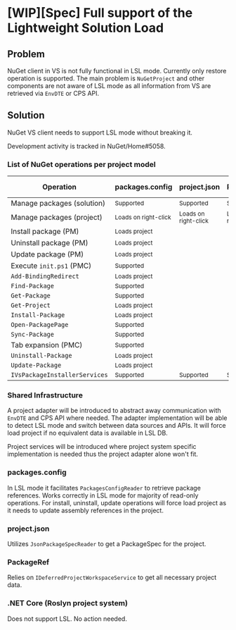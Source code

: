 # [WIP][Spec] Full support of the Lightweight Solution Load

## Problem

NuGet client in VS is not fully functional in LSL mode. Currently only restore operation is supported. The main problem is `NuGetProject` and other components are not aware of LSL mode as all information from VS are retrieved via `EnvDTE` or CPS API.

## Solution

NuGet VS client needs to support LSL mode without breaking it.

Development activity is tracked in NuGet/Home#5058.

### List of NuGet operations per project model

Operation|packages.config|project.json|PackageRef|.NET Core
--- | --- | --- | --- | ---
Manage packages (solution)| <sub>Supported</sub> | <sub>Supported</sub> | <sub>Supported</sub> | N/A
Manage packages (project)| <sub>Loads on right-click</sub> | <sub>Loads on right-click</sub> | <sub>Loads on right-click</sub> | N/A
Install package (PM)| <sub>Loads project</sub>
Uninstall package (PM)| <sub>Loads project</sub>
Update package (PM)| <sub>Loads project</sub>
Execute `init.ps1` (PMC)| <sub>Supported</sub>
`Add-BindingRedirect` | <sub>Loads project</sub>
`Find-Package` | <sub>Supported</sub>
`Get-Package` | <sub>Supported</sub>
`Get-Project` | <sub>Loads project</sub>
`Install-Package` | <sub>Loads project</sub>
`Open-PackagePage` | <sub>Supported</sub>
`Sync-Package` | <sub>Supported</sub>
Tab expansion (PMC)| <sub>Supported</sub>
`Uninstall-Package`| <sub>Loads project</sub>
`Update-Package` | <sub>Loads project</sub>
`IVsPackageInstallerServices`| <sub>Supported</sub> | <sub>Supported</sub> | <sub>Supported</sub>

### Shared Infrastructure

A project adapter will be introduced to abstract away communication with `EnvDTE` and CPS API where needed. The adapter implementation will be able to detect LSL mode and switch between data sources and APIs. It will force load project if no equivalent data is available in LSL DB.

Project services will be introduced where project system specific implementation is needed thus the project adapter alone won't fit.

### packages.config

In LSL mode it facilitates `PackagesConfigReader` to retrieve package references. Works correctly in LSL mode for majority of read-only operations. For install, uninstall, update operations will force load project as it needs to update assembly references in the project.

### project.json
Utilizes `JsonPackageSpecReader` to get a PackageSpec for the project.

### PackageRef
Relies on `IDeferredProjectWorkspaceService` to get all necessary project data.

### .NET Core (Roslyn project system)
Does not support LSL. No action needed.